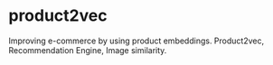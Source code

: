 # product2vec
Improving e-commerce by using product embeddings. Product2vec, Recommendation Engine, Image similarity.
